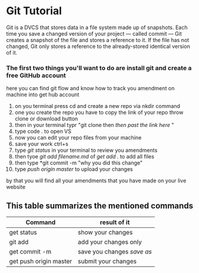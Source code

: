 # Git Tutorial  

Git is a DVCS that stores data in a file system made up of snapshots. Each time you save a changed version of your project — called commit — Git creates a snapshot of the file and stores a reference to it. If the file has not changed, Git only stores a reference to the already-stored identical version of it.

### The first two things you'll want to do are install git and create a free GitHub account

here you can find git flow and know how to track you amendment on machine into get hub account

1. on you terminal press cd and create a new repo via nkdir command
1. one you create the repo you have to copy the link of your repo throw clone or download button
1. then in your terminal typr "git clone then *then past the link here* "
1. type code . to open VS 
1. now you can edit your repo files from your machine
1. save your work ctrl+s
1. type *git status* in your terminal to review you amendments
1. then tyoe *git add filename.md* of *get add .* to add all files
1. then type *git commit -m "why you did this change"
1. type *push origin master* to upload your changes  
  
  by that you will find all your amendments that you have made on your live website  

  ## This table summarizes the mentioned commands
  
  Command | result of it
  --------|---------
  get status | show your changes
  git add | add your changes only
  get commit -m | save you changes *save as*
  get push origin master | submit your changes


